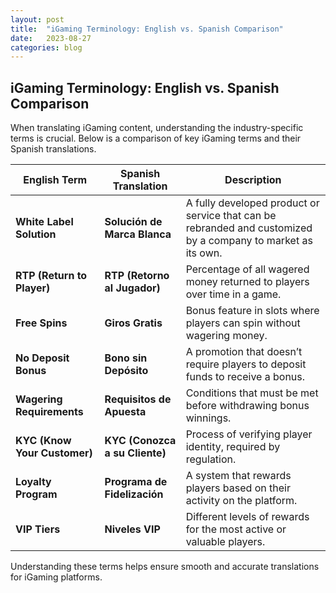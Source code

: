 ```yaml
---
layout: post
title:  "iGaming Terminology: English vs. Spanish Comparison"
date:   2023-08-27 
categories: blog
---
```


## iGaming Terminology: English vs. Spanish Comparison

When translating iGaming content, understanding the industry-specific terms is crucial. Below is a comparison of key iGaming terms and their Spanish translations.

| **English Term**            | **Spanish Translation**           | **Description**                                                                      |
|-----------------------------|-----------------------------------|--------------------------------------------------------------------------------------|
| **White Label Solution**     | **Solución de Marca Blanca**      |  A fully developed product or service that can be rebranded and customized by a company to market as its own.   |
| **RTP (Return to Player)**   | **RTP (Retorno al Jugador)**      | Percentage of all wagered money returned to players over time in a game.            |
| **Free Spins**               | **Giros Gratis**                  | Bonus feature in slots where players can spin without wagering money.               |
| **No Deposit Bonus**         | **Bono sin Depósito**             | A promotion that doesn’t require players to deposit funds to receive a bonus.       |
| **Wagering Requirements**    | **Requisitos de Apuesta**         | Conditions that must be met before withdrawing bonus winnings.                      |
| **KYC (Know Your Customer)** | **KYC (Conozca a su Cliente)**   | Process of verifying player identity, required by regulation.                       |
| **Loyalty Program**          | **Programa de Fidelización**      | A system that rewards players based on their activity on the platform.              |
| **VIP Tiers**                | **Niveles VIP**                   | Different levels of rewards for the most active or valuable players.                 |

Understanding these terms helps ensure smooth and accurate translations for iGaming platforms.
